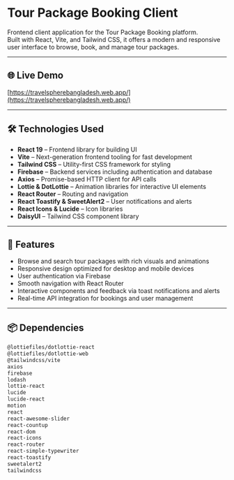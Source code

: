 # Tour Package Booking Client

Frontend client application for the Tour Package Booking platform.  
Built with React, Vite, and Tailwind CSS, it offers a modern and responsive user interface to browse, book, and manage tour packages.

---

## 🌐 Live Demo

[https://travelspherebangladesh.web.app/](https://travelspherebangladesh.web.app/)

---

## 🛠️ Technologies Used

- **React 19** – Frontend library for building UI  
- **Vite** – Next-generation frontend tooling for fast development  
- **Tailwind CSS** – Utility-first CSS framework for styling  
- **Firebase** – Backend services including authentication and database  
- **Axios** – Promise-based HTTP client for API calls  
- **Lottie & DotLottie** – Animation libraries for interactive UI elements  
- **React Router** – Routing and navigation  
- **React Toastify & SweetAlert2** – User notifications and alerts  
- **React Icons & Lucide** – Icon libraries  
- **DaisyUI** – Tailwind CSS component library  

---

## 🚀 Features

- Browse and search tour packages with rich visuals and animations  
- Responsive design optimized for desktop and mobile devices  
- User authentication via Firebase  
- Smooth navigation with React Router  
- Interactive components and feedback via toast notifications and alerts  
- Real-time API integration for bookings and user management  

---

## 📦 Dependencies

```bash
@lottiefiles/dotlottie-react
@lottiefiles/dotlottie-web
@tailwindcss/vite
axios
firebase
lodash
lottie-react
lucide
lucide-react
motion
react
react-awesome-slider
react-countup
react-dom
react-icons
react-router
react-simple-typewriter
react-toastify
sweetalert2
tailwindcss
